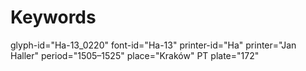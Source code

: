 # Keywords
glyph-id="Ha-13_0220"
font-id="Ha-13"
printer-id="Ha"
printer="Jan Haller"
period="1505–1525"
place="Kraków"
PT plate="172"
